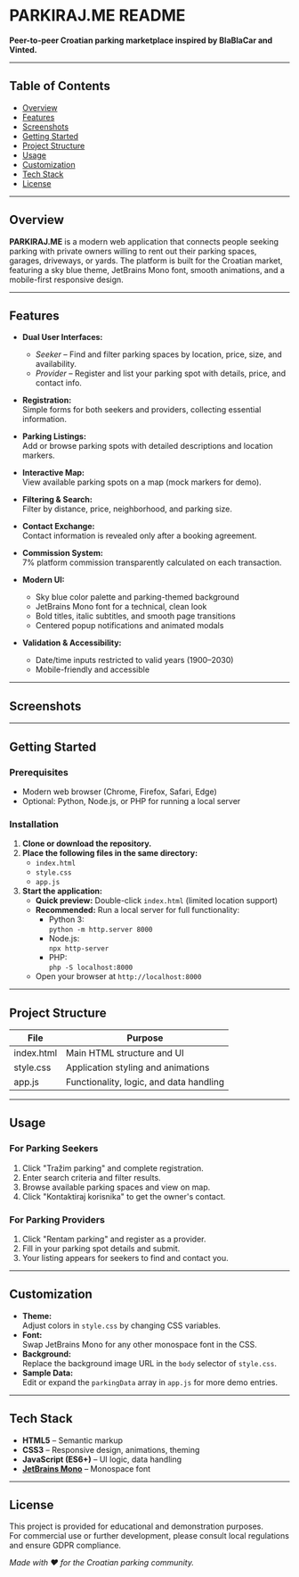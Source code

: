 # PARKIRAJ.ME README

**Peer-to-peer Croatian parking marketplace inspired by BlaBlaCar and Vinted.**

---

## Table of Contents

- [Overview](#overview)
- [Features](#features)
- [Screenshots](#screenshots)
- [Getting Started](#getting-started)
- [Project Structure](#project-structure)
- [Usage](#usage)
- [Customization](#customization)
- [Tech Stack](#tech-stack)
- [License](#license)

---

## Overview

**PARKIRAJ.ME** is a modern web application that connects people seeking parking with private owners willing to rent out their parking spaces, garages, driveways, or yards. The platform is built for the Croatian market, featuring a sky blue theme, JetBrains Mono font, smooth animations, and a mobile-first responsive design.

---

## Features

- **Dual User Interfaces:**  
  - *Seeker* – Find and filter parking spaces by location, price, size, and availability.
  - *Provider* – Register and list your parking spot with details, price, and contact info.

- **Registration:**  
  Simple forms for both seekers and providers, collecting essential information.

- **Parking Listings:**  
  Add or browse parking spots with detailed descriptions and location markers.

- **Interactive Map:**  
  View available parking spots on a map (mock markers for demo).

- **Filtering & Search:**  
  Filter by distance, price, neighborhood, and parking size.

- **Contact Exchange:**  
  Contact information is revealed only after a booking agreement.

- **Commission System:**  
  7% platform commission transparently calculated on each transaction.

- **Modern UI:**  
  - Sky blue color palette and parking-themed background
  - JetBrains Mono font for a technical, clean look
  - Bold titles, italic subtitles, and smooth page transitions
  - Centered popup notifications and animated modals

- **Validation & Accessibility:**  
  - Date/time inputs restricted to valid years (1900–2030)
  - Mobile-friendly and accessible

---

## Screenshots

---

## Getting Started

### Prerequisites

- Modern web browser (Chrome, Firefox, Safari, Edge)
- Optional: Python, Node.js, or PHP for running a local server

### Installation

1. **Clone or download the repository.**
2. **Place the following files in the same directory:**
   - `index.html`
   - `style.css`
   - `app.js`
3. **Start the application:**
   - **Quick preview:** Double-click `index.html` (limited location support)
   - **Recommended:** Run a local server for full functionality:
     - Python 3:  
       `python -m http.server 8000`
     - Node.js:  
       `npx http-server`
     - PHP:  
       `php -S localhost:8000`
   - Open your browser at `http://localhost:8000`

---

## Project Structure

| File         | Purpose                                  |
|--------------|------------------------------------------|
| index.html   | Main HTML structure and UI               |
| style.css    | Application styling and animations       |
| app.js       | Functionality, logic, and data handling  |

---

## Usage

### For Parking Seekers

1. Click "Tražim parking" and complete registration.
2. Enter search criteria and filter results.
3. Browse available parking spaces and view on map.
4. Click "Kontaktiraj korisnika" to get the owner's contact.

### For Parking Providers

1. Click "Rentam parking" and register as a provider.
2. Fill in your parking spot details and submit.
3. Your listing appears for seekers to find and contact you.

---

## Customization

- **Theme:**  
  Adjust colors in `style.css` by changing CSS variables.
- **Font:**  
  Swap JetBrains Mono for any other monospace font in the CSS.
- **Background:**  
  Replace the background image URL in the `body` selector of `style.css`.
- **Sample Data:**  
  Edit or expand the `parkingData` array in `app.js` for more demo entries.

---

## Tech Stack

- **HTML5** – Semantic markup
- **CSS3** – Responsive design, animations, theming
- **JavaScript (ES6+)** – UI logic, data handling
- **[JetBrains Mono](https://fonts.google.com/specimen/JetBrains+Mono)** – Monospace font

---

## License

This project is provided for educational and demonstration purposes.  
For commercial use or further development, please consult local regulations and ensure GDPR compliance.

*Made with ❤️ for the Croatian parking community.*
